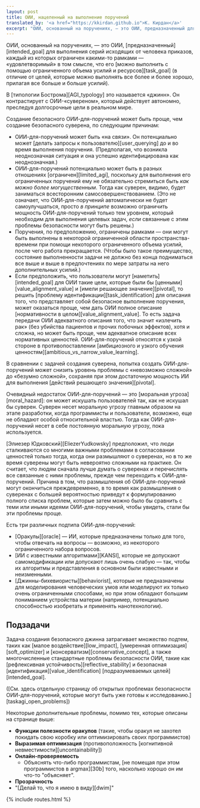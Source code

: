 ```yaml
---
layout: post
title: ОИИ, нацеленный на выполнение поручений
translated_by: '<a href="https://kkirdan.github.io">К. Кирдан</a>'
excerpt: "ОИИ, основанный на поручениях, — это ОИИ, предназначенный для выполнения серий исходящих от человека приказов, каждый из которых ограничен какими-то рамками — «удовлетворимый» в том смысле, что его можно выполнить с помощью ограниченного объема усилий и ресурсов (в отличие от целей, которые можно выполнять все более и более хорошо, прилагая все больше и больше усилий)."
---
```

ОИИ, основанный на поручениях, — это ОИИ, [предназначенный][intended_goal] для выполнения серий исходящих от человека приказов, каждый из которых ограничен какими-то рамками — «удовлетворимый» в том смысле, что его [можно выполнить с помощью ограниченного объема усилий и ресурсов][task_goal] (в отличие от целей, которые можно выполнять все более и более хорошо, прилагая все больше и больше усилий).

В [типологии Бострома][AGI_typology] это называется «джинн». Он контрастирует с ОИИ-«сувереном», который действует автономно, преследуя долгосрочные цели в реальном мире.

Создание безопасного ОИИ-для-поручений может быть проще, чем создание безопасного суверена, по следующим причинам:

- ОИИ-для-поручений может быть «на связи». Он потенциально может [делать запросы к пользователю][user_querying] до и во время выполнения поручения. (Предполагая, что возникла неоднозначная ситуация и она успешно идентифицирована как неоднозначная.)
- ОИИ-для-поручений потенциально может быть в разных отношениях [ограничен][limited_agi], поскольку для выполнения его ограниченных поручений ему не обязательно стремиться быть _как можно более могущественным_. Тогда как суверен, видимо, будет заниматься всесторонним самосовершенствованием. (Это не означает, что ОИИ-для-поручений автоматически не будет самоулучшаться, просто _в принципе_ возможно ограничить мощность ОИИ-для-поручений только тем уровнем, который необходим для выполнения целевых задач, _если_ связанные с этим проблемы безопасности могут быть решены.)
- Поручения, по предположению, ограничены рамками — они могут быть выполнены в некоторой ограниченной области пространства-времени при помощи некоторого ограниченного объема усилий, после чего работа прекращается. (Чтобы было такое преимущество, состояние выполненности задачи не должно без конца подниматься все выше и выше в предпочтениях по мере затраты на него дополнительных усилий.)
- Если предположить, что пользователи могут [наметить][intended_goal] для ОИИ такие цели, которые были бы [ценными][value_alignment_value] и [имели решающее значение][pivotal], то решить [проблему идентификации][task_identification] для описания того, что представляет собой безопасное выполнение поручения, может оказаться проще, чем дать ОИИ полное описание [нормативности в целом][value_alignment_value]. То есть задача передачи ОИИ адекватного описания того, что значит «излечить рак» (без убийства пациентов и прочих побочных эффектов), хотя и сложна, но может быть проще, чем адекватное описание всех нормативных ценностей. ОИИ-для-поручений относятся к узкой стороне в противопоставлении [амбициозного и узкого обучения ценностям][ambitious_vs_narrow_value_learning].

В сравнении с задачей создания суверена, попытка создать ОИИ-для-поручений может снизить уровень проблемы с «невозможно сложной» до «безумно сложной», сохраняя при этом достаточную мощность ИИ для выполнения [действий решающего значения][pivotal].

Очевидный недостаток ОИИ-для-поручений — это [моральная угроза][moral_hazard]\: он может искушать пользователей так, как не искушал бы суверен. Суверен несет моральную угрозу главным образом на этапе разработки, когда программисты и пользователи, возможно, еще не обладают особой относительной властью. Тогда как ОИИ-для-поручений несет в себе постоянную моральную угрозу, пока используется.

[Элиезер Юдковский][EliezerYudkowsky] предположил, что люди сталкиваются со многими важными проблемами в согласовании ценностей только тогда, когда они размышляют о суверенах, но в то же время суверены могут быть невероятно сложными на практике. Он считает, что людям сначала лучше думать о суверенах и перечислять все связанные с ними проблемы, прежде чем переходить к ОИИ-для-поручений. Причина в том, что размышления об ОИИ-для-поручений могут окончиться преждевременно, в то время как размышления о суверенах с большей вероятностью приведут к формулированию полного списка проблем, которые затем можно было бы сравнить с теми или иными идеями ОИИ-для-поручений, чтобы увидеть, стали бы эти проблемы проще.

Есть три различных подтипа ОИИ-для-поручений:

- [Оракулы][oracle] — ИИ, которые предназначены только для того, чтобы отвечать на вопросы — возможно, из некоторого ограниченного набора вопросов.
- [ИИ с известными алгоритмами][KANSI], которые не допускают самомодификации или допускают лишь очень слабую — так, чтобы их алгоритмы и представления в основном были известными и неизменными.
- [Джинны-бихевиористы][behaviorist], которые не предназначены для моделирования человеческих умов или моделируют их только очень ограниченными способами, но при этом обладают большим пониманием устройства материи (например, потенциально способностью изобретать и применять нанотехнологии).

## Подзадачи

Задача создания безопасного джинна затрагивает множество подтем, таких как [малое воздействие][low_impact], [умеренная оптимизация][soft_optimizer] и [консерватизм][conservative_concept], а также многочисленные стандартные проблемы безопасности ОИИ, такие как [рефлексивная устойчивость][reflective_stability] и безопасная [идентификация][value_identification] [подразумеваемых целей][intended_goal].

([См. здесь отдельную страницу об открытых проблемах безопасности ОИИ-для-поручений, которые могут быть уже готовы к исследованию.][taskagi_open_problems])

Некоторые дополнительные проблемы, помимо тех, которые описаны на странице выше:

- **Функции полезности оракулов** (такие, чтобы оракул не захотел покидать свою коробку или оптимизировать своих программистов)
- **Выразимая оптимизация** (противоположность [когнитивной невместимости][uncontainability])
- **Онлайн-проверяемость**
    - Объяснять что-либо программистам, [не помещая при этом программистов в argmax][30b] того, насколько хорошо он им что-то "объясняет".
- **Прозрачность**
- "[Делай то, что я имею в виду][dwim]"

{% include routes.html %}
